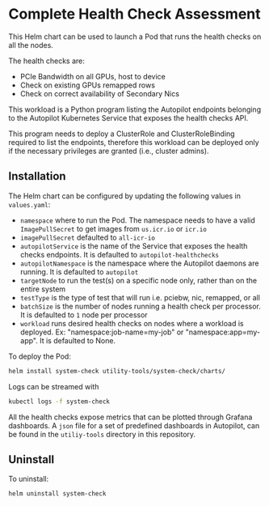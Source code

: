 # Complete Health Check Assessment

This Helm chart can be used to launch a Pod that runs the health checks on all the nodes.

The health checks are:

- PCIe Bandwidth on all GPUs, host to device
- Check on existing GPUs remapped rows
- Check on correct availability of Secondary Nics

This workload is a Python program listing the Autopilot endpoints belonging to the Autopilot Kubernetes Service that exposes the health checks API.

This program needs to deploy a ClusterRole and ClusterRoleBinding required to list the endpoints, therefore this workload can be deployed only if the necessary privileges are granted (i.e., cluster admins).

## Installation

The Helm chart can be configured by updating the following values in `values.yaml`:

- `namespace` where to run the Pod. The namespace needs to have a valid `ImagePullSecret` to get images from `us.icr.io` or `icr.io`
- `imagePullSecret` defaulted to `all-icr-io`
- `autopilotService` is the name of the Service that exposes the health checks endpoints. It is defaulted to `autopilot-healthchecks`
- `autopilotNamespace` is the namespace where the Autopilot daemons are running. It is defaulted to `autopilot`
- `targetNode` to run the test(s) on a specific node only, rather than on the entire system
- `testType` is the type of test that will run i.e. pciebw, nic, remapped, or all
- `batchSize` is the number of nodes running a health check per processor. It is defaulted to `1` node per processor
- `workload` runs desired health checks on nodes where a workload is deployed. Ex: "namespace:job-name=my-job" or "namespace:app=my-app". It is defaulted to None.

To deploy the Pod:

```bash
helm install system-check utility-tools/system-check/charts/
```

Logs can be streamed with

```bash
kubectl logs -f system-check 
```

All the health checks expose metrics that can be plotted through Grafana dashboards. A `json` file for a set of predefined dashboards in Autopilot, can be found in the `utiliy-tools` directory in this repository.

## Uninstall

To uninstall:

```bash
helm uninstall system-check 
```
